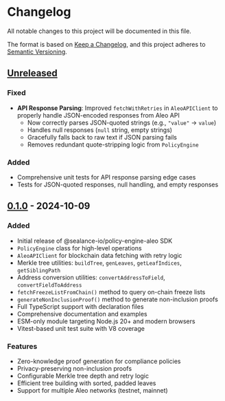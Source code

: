 # Changelog

All notable changes to this project will be documented in this file.

The format is based on [Keep a Changelog](https://keepachangelog.com/en/1.0.0/),
and this project adheres to [Semantic Versioning](https://semver.org/spec/v2.0.0.html).

## [Unreleased]

### Fixed
- **API Response Parsing**: Improved `fetchWithRetries` in `AleoAPIClient` to properly handle JSON-encoded responses from Aleo API
  - Now correctly parses JSON-quoted strings (e.g., `"value"` → `value`)
  - Handles null responses (`null` string, empty strings)
  - Gracefully falls back to raw text if JSON parsing fails
  - Removes redundant quote-stripping logic from `PolicyEngine`

### Added
- Comprehensive unit tests for API response parsing edge cases
- Tests for JSON-quoted responses, null handling, and empty responses

## [0.1.0] - 2024-10-09

### Added
- Initial release of @sealance-io/policy-engine-aleo SDK
- `PolicyEngine` class for high-level operations
- `AleoAPIClient` for blockchain data fetching with retry logic
- Merkle tree utilities: `buildTree`, `genLeaves`, `getLeafIndices`, `getSiblingPath`
- Address conversion utilities: `convertAddressToField`, `convertFieldToAddress`
- `fetchFreezeListFromChain()` method to query on-chain freeze lists
- `generateNonInclusionProof()` method to generate non-inclusion proofs
- Full TypeScript support with declaration files
- Comprehensive documentation and examples
- ESM-only module targeting Node.js 20+ and modern browsers
- Vitest-based unit test suite with V8 coverage

### Features
- Zero-knowledge proof generation for compliance policies
- Privacy-preserving non-inclusion proofs
- Configurable Merkle tree depth and retry logic
- Efficient tree building with sorted, padded leaves
- Support for multiple Aleo networks (testnet, mainnet)

[Unreleased]: https://github.com/sealance-io/compliant-transfer-aleo/compare/policy-engine-sdk-v0.1.0...HEAD
[0.1.0]: https://github.com/sealance-io/compliant-transfer-aleo/releases/tag/policy-engine-sdk-v0.1.0
